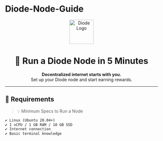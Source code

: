 # Diode-Node-Guide
<p align="center">
  <img src="![image](https://github.com/user-attachments/assets/8af3f72e-1c46-4334-b80b-f6a017cb527f)
" height="80" alt="Diode Logo" />
</p>

<h1 align="center">🚀 Run a Diode Node in 5 Minutes</h1>

<p align="center">
  <b>Decentralized internet starts with you.</b><br>
  Set up your Diode node and start earning rewards.
</p>

---

## 🧰 Requirements

> 💡 Minimum Specs to Run a Node

```bash
✔️ Linux (Ubuntu 20.04+)
✔️ 1 vCPU / 1 GB RAM / 10 GB SSD
✔️ Internet connection
✔️ Basic terminal knowledge
